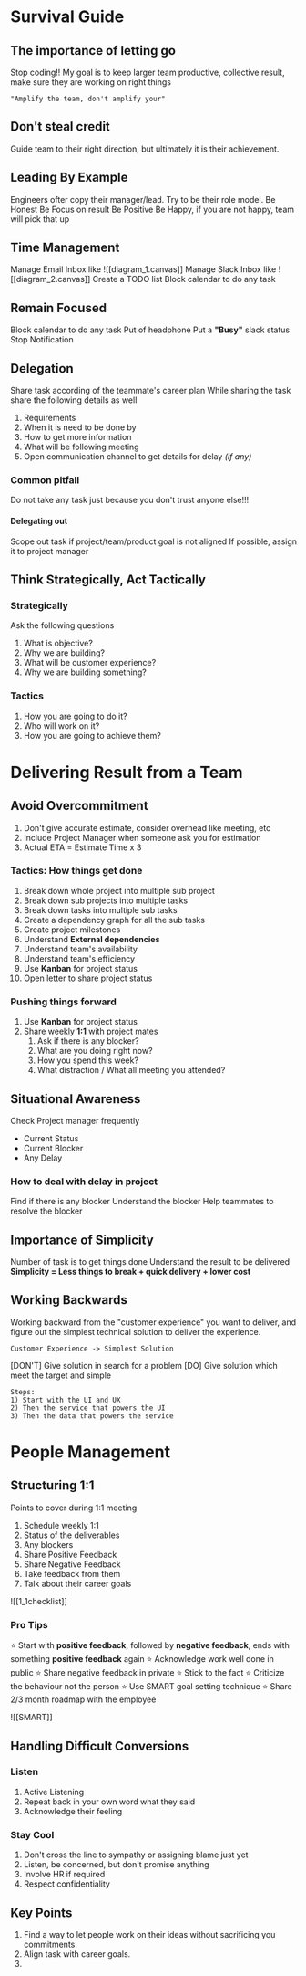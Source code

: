 # Survival Guide
## The importance of letting go
Stop coding!! My goal is to keep larger team productive, collective result, make sure they are working on right things
```
"Amplify the team, don't amplify your"
```
## Don't steal credit
Guide team to their right direction, but ultimately it is their achievement.
## Leading By Example
Engineers ofter copy their manager/lead. Try to be their role model.
Be Honest
Be Focus on result
Be Positive
Be Happy, if you are not happy, team will pick that up
## Time Management
Manage Email Inbox like ![[diagram_1.canvas]]
Manage Slack Inbox like ![[diagram_2.canvas]]
Create a TODO list
Block calendar to do any task
## Remain Focused
Block calendar to do any task
Put of headphone
Put a **"Busy"** slack status
Stop Notification 
## Delegation
Share task according of the teammate's career plan
While sharing the task share the following details as well 
1) Requirements
2) When it is need to be done by
3) How to get more information
4) What will be following meeting 
5) Open communication channel to get details for delay *(if any)*

### Common pitfall 
Do not take any task just because you don't trust anyone else!!!
#### Delegating out 
Scope out task if project/team/product goal is not aligned
If possible, assign it to project manager

## Think Strategically, Act Tactically 
### Strategically 
Ask the following questions
1) What is objective?
2) Why we are building?
3) What will be customer experience?
4) Why we are building something?
### Tactics
1) How you are going to do it?
2) Who will work on it?
3) How you are going to achieve them?

# Delivering Result from a Team
## Avoid Overcommitment
1) Don't give accurate estimate, consider overhead like meeting, etc
2) Include Project Manager when someone ask you for estimation
3) Actual ETA = Estimate Time x 3

### Tactics: How things get done
1) Break down whole project into multiple sub project
2) Break down sub projects into multiple tasks
3) Break down tasks into multiple sub tasks
4) Create a dependency graph for all the sub tasks
5) Create project milestones
6) Understand **External dependencies**
7) Understand team's availability
8) Understand team's efficiency
9) Use **Kanban** for project status
10) Open letter to share project status

### Pushing things forward
1) Use **Kanban** for project status
2) Share weekly **1:1** with project mates
   1) Ask if there is any blocker?
   2) What are you doing right now?
   3) How you spend this week?
   4) What distraction / What all meeting you attended?

## Situational Awareness
Check Project manager frequently
- Current Status
- Current Blocker 
- Any Delay
### How to deal with delay in project
Find if there is any blocker
Understand the blocker 
Help teammates to resolve the blocker

## Importance of Simplicity
Number of task is to get things done
Understand the result to be delivered
**Simplicity = Less things to break + quick delivery + lower cost**

## Working Backwards
Working backward from the "customer experience" you want to deliver, and figure out the simplest technical solution to deliver the experience.
```
Customer Experience -> Simplest Solution
```

[DON'T] Give solution in search for a problem
[DO] Give solution which meet the target and simple

```
Steps:
1) Start with the UI and UX
2) Then the service that powers the UI
3) Then the data that powers the service
```

# People Management
## Structuring 1:1
Points to cover during 1:1 meeting
1. Schedule weekly 1:1 
2. Status of the deliverables
3. Any blockers
4. Share Positive Feedback
5. Share Negative Feedback
6. Take feedback from them
7. Talk about their career goals

![[1_1checklist]]

### Pro Tips
⭐ Start with **positive feedback**, followed by **negative feedback**, ends with something **positive feedback** again
⭐ Acknowledge work well done in public
⭐ Share negative feedback in private
⭐ Stick to the fact
⭐ Criticize the behaviour not the person
⭐ Use SMART goal setting technique
⭐ Share 2/3 month roadmap with the employee

![[SMART]]

## Handling Difficult Conversions

### Listen
1. Active Listening
2. Repeat back in your own word what they said
3. Acknowledge their feeling
### Stay Cool
1. Don't cross the line to sympathy or assigning blame just yet
2. Listen, be concerned, but don't promise anything
3. Involve HR if required 
4. Respect confidentiality

## Key Points
1) Find a way to let people work on their ideas without sacrificing you commitments.
2) Align task with career goals.
3) 